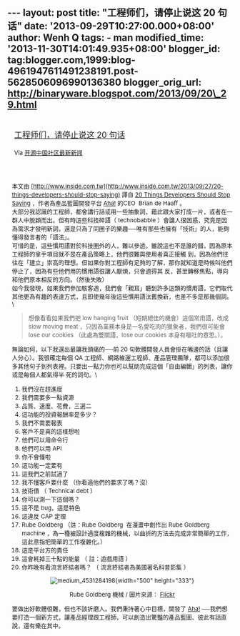 --- layout: post title: "工程师们，请停止说这 20 句话" date:
'2013-09-29T10:27:00.000+08:00' author: Wenh Q tags: - man
modified\_time: '2013-11-30T14:01:49.935+08:00' blogger\_id:
tag:blogger.com,1999:blog-4961947611491238191.post-5628506096990136380
blogger\_orig\_url: http://binaryware.blogspot.com/2013/09/20\_29.html
---
<div style="margin: 10px; padding: 5px;">

<div style="font-size: 18px;">

[工程师们，请停止说这 20
句话](http://www.oschina.net/news/44603/20-things-developers-should-stop-saying)

</div>

<div style="font-size: 13px;">

Via [开源中国社区最新新闻](http://www.oschina.net/?from=rss)

</div>

</div>

<div style="font-size: 13px; padding: 15px 0 10px 10px;">

本文由
[http://www.inside.com.tw](http://www.inside.com.tw/2013/09/27/20-things-developers-should-stop-saying)
譯自 [20 Things Developers Should Stop
Saying](https://medium.com/i-m-h-o/905ad07ef7fd) ，作者為產品藍圖開發平台 [Aha!](http://www.aha.io/)
的CEO  Brian de Haaff 。\
大部分我認識的工程師，都會講行話或用一些抽象詞，藉此跟大家打成一片，或者在一群人中脫穎而出。但有時這些科技碎語（
technobabble
）會讓人很困惑，究竟是因為需求才發明新詞，還是只為了同圈子的樂趣──唯有那些也擁有「技術」的人，能夠懂得發言者的「語法」。\
可惜的是，這些慣用語對於科技圈外的人，難以參透。雖說這也不是誰的錯，因為原本工程師的拿手項目就不是在產品策略上，他們很難與使用者真正接觸
到，因為他們往往在「建立」崇高的理想。但如果你對工程師有足夠的了解，那你就知道是時候叫他們停止了，因為有些他們用的慣用語很讓人厭煩，只會適得其
反，甚至轉移焦點，導向和他們原本相反的方向。（然後失敗）\
如今我發現，如果我們參加駭客週，我們會「親耳」聽到許多這類的慣用語，它們取代其他更為有趣的表達方式，且即使幾年後這些慣用語汰舊換新，也差不多是那幾個詞。\
> 想像看看如果我們把 low hanging fruit
> （短期絕佳的機會）這個常用語，改成 slow moving meat
> ，只因為業務本身是一名愛吃肉的獵象者，我們很可能會 lose our cookies
> （此處為雙關語，lose our cookies 本身有嘔吐的意思。）。

無論如何，以下我選出最讓我頭痛的──前 20
句軟體開發人員會掛在嘴邊的話（且讓人分心）。我很確定每個 QA
工程師、網路維運工程師、產品管理團隊，都可以添加很多其他句子到列表裡。只要出一點力你也可以幫助完成這個「自由編輯」的列表，讓你或是每個人都氣得半
死的詞句。\
1.  我們沒在趕進度
2.  我們需要多一點資源
3.  品質、速度、花費，三選二
4.  這功能的投資報酬率是多少？
5.  我們不需要報表
6.  客戶不是真的這樣想啦
7.  他們可以用命令行
8.  他們可以用 API
9.  你不會懂啦
10. 這功能一定要有
11. 這我們之前試過了
12. 我不懂客戶要什麼 （你看過他們的要求了嗎？沒）
13. 技術債 （ Technical debt ）
14. 你可以測一下這個嗎？
15. 這不是 bug，這是特色
16. 這違反 CAP 定理
17. Rube Goldberg （註：Rube Goldberg  在漫畫中創作出 Rube Goldberg
    machine
    ，為一種被設計過度複雜的機械，以曲折的方法去完成非常簡單的工作，這此意指把簡單的工作複雜化。）
18. 這是平台方的責任
19. 這會耗掉三十點的能量 （ 註：遊戲用語 ）
20. 你昨晚有看流言終結者嗎？ （ 流言終結者為美國著名科普影集 ）

<div style="text-align: center;">

![medium\_4531284198](http://static.oschina.net/uploads/img/201309/28075418_2u40.jpg){width="500"
height="333"}

</div>

<div style="text-align: center;">

Rube Goldberg 機械 /
圖片來源： [Flickr](http://www.flickr.com/photos/altuwa/4531284198/)

</div>

要做出好軟體很難，但也不該折磨人。我們秉持著心中目標，開發了
[Aha!](http://www.aha.io/)
──我們想要打造一個新方式，讓產品經理跟工程師，可以創造出驚豔的產品藍圖、彼此有話直說，還有樂在其中。

</div>
